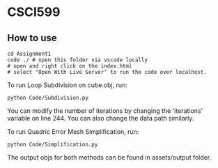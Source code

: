 # CSCI599

## How to use
```shell
cd Assignment1
code ./ # open this folder via vscode locally
# open and right click on the index.html
# select "Open With Live Server" to run the code over localhost.

```

To run Loop Subdivision on cube.obj, run:
```shell
python Code/Subdivision.py
```
You can modify the number of iterations by changing the 'iterations' variable on line 244. You can also change the data path similarly.

To run Quadric Error Mesh Simplification, run:
```shell
python Code/Simplification.py
```
The output objs for both methods can be found in assets/output folder.